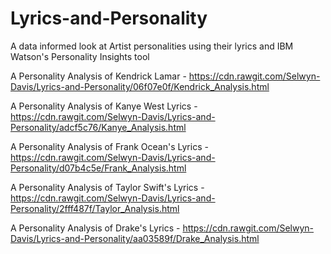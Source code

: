 # Lyrics-and-Personality
A data informed look at Artist personalities using their lyrics and IBM Watson's Personality Insights tool

A Personality Analysis of Kendrick Lamar - https://cdn.rawgit.com/Selwyn-Davis/Lyrics-and-Personality/06f07e0f/Kendrick_Analysis.html

A Personality Analysis of Kanye West Lyrics - https://cdn.rawgit.com/Selwyn-Davis/Lyrics-and-Personality/adcf5c76/Kanye_Analysis.html

A Personality Analysis of Frank Ocean's Lyrics - https://cdn.rawgit.com/Selwyn-Davis/Lyrics-and-Personality/d07b4c5e/Frank_Analysis.html

A Personality Analysis of Taylor Swift's Lyrics - https://cdn.rawgit.com/Selwyn-Davis/Lyrics-and-Personality/2fff487f/Taylor_Analysis.html

A Personality Analysis of Drake's Lyrics - https://cdn.rawgit.com/Selwyn-Davis/Lyrics-and-Personality/aa03589f/Drake_Analysis.html
